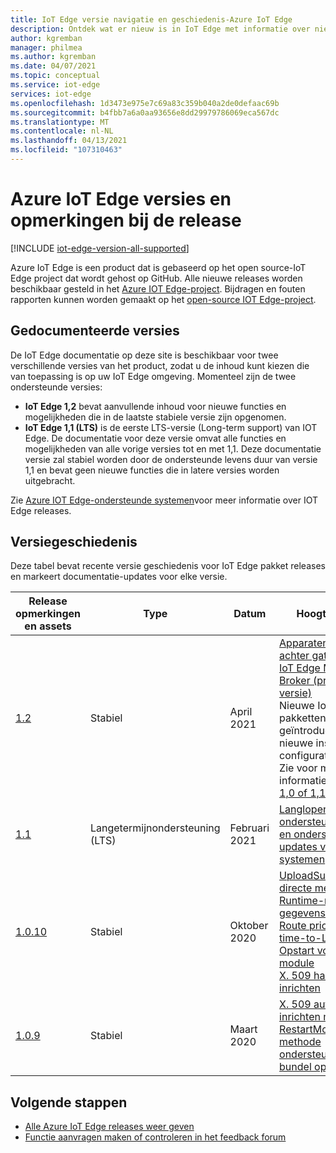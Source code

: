 ```yaml
---
title: IoT Edge versie navigatie en geschiedenis-Azure IoT Edge
description: Ontdek wat er nieuw is in IoT Edge met informatie over nieuwe functies en mogelijkheden in de nieuwste releases.
author: kgremban
manager: philmea
ms.author: kgremban
ms.date: 04/07/2021
ms.topic: conceptual
ms.service: iot-edge
services: iot-edge
ms.openlocfilehash: 1d3473e975e7c69a83c359b040a2de0defaac69b
ms.sourcegitcommit: b4fbb7a6a0aa93656e8dd29979786069eca567dc
ms.translationtype: MT
ms.contentlocale: nl-NL
ms.lasthandoff: 04/13/2021
ms.locfileid: "107310463"
---
```

# <a name="azure-iot-edge-versions-and-release-notes"></a>Azure IoT Edge versies en opmerkingen bij de release

[!INCLUDE [iot-edge-version-all-supported](../../includes/iot-edge-version-all-supported.md)]

Azure IoT Edge is een product dat is gebaseerd op het open source-IoT Edge project dat wordt gehost op GitHub. Alle nieuwe releases worden beschikbaar gesteld in het [Azure IOT Edge-project](https://github.com/Azure/azure-iotedge). Bijdragen en fouten rapporten kunnen worden gemaakt op het [open-source IOT Edge-project](https://github.com/Azure/iotedge).

## <a name="documented-versions"></a>Gedocumenteerde versies

De IoT Edge documentatie op deze site is beschikbaar voor twee verschillende versies van het product, zodat u de inhoud kunt kiezen die van toepassing is op uw IoT Edge omgeving. Momenteel zijn de twee ondersteunde versies:

* **IoT Edge 1,2** bevat aanvullende inhoud voor nieuwe functies en mogelijkheden die in de laatste stabiele versie zijn opgenomen.
* **IoT Edge 1,1 (LTS)** is de eerste LTS-versie (Long-term support) van IOT Edge. De documentatie voor deze versie omvat alle functies en mogelijkheden van alle vorige versies tot en met 1,1. Deze documentatie versie zal stabiel worden door de ondersteunde levens duur van versie 1,1 en bevat geen nieuwe functies die in latere versies worden uitgebracht.

Zie [Azure IOT Edge-ondersteunde systemen](support.md)voor meer informatie over IOT Edge releases.

## <a name="version-history"></a>Versiegeschiedenis

Deze tabel bevat recente versie geschiedenis voor IoT Edge pakket releases en markeert documentatie-updates voor elke versie.

| Release opmerkingen en assets | Type | Datum | Hoogtepunten |
| ------------------------ | ---- | ---- | ---------- |
| [1.2](https://github.com/Azure/azure-iotedge/releases/tag/1.2.0) | Stabiel | April 2021 | [Apparaten IoT Edge achter gateways](how-to-connect-downstream-iot-edge-device.md?view=iotedge-2020-11&preserve-view=true)<br>[IoT Edge MQTT Broker (preview-versie)](how-to-publish-subscribe.md?view=iotedge-2020-11&preserve-view=true)<br>Nieuwe IoT Edge-pakketten geïntroduceerd, met nieuwe installatie-en configuratie stappen. Zie voor meer informatie [Update van 1,0 of 1,1 tot 1,2](how-to-update-iot-edge.md#special-case-update-from-10-or-11-to-12)
| [1.1](https://github.com/Azure/azure-iotedge/releases/tag/1.1.0) | Langetermijnondersteuning (LTS) | Februari 2021 | [Langlopend ondersteunings plan en ondersteunde updates van systemen](support.md) |
| [1.0.10](https://github.com/Azure/azure-iotedge/releases/tag/1.0.10) | Stabiel | Oktober 2020 | [UploadSupportBundle directe methode](how-to-retrieve-iot-edge-logs.md#upload-support-bundle-diagnostics)<br>[Runtime-metrische gegevens uploaden](how-to-access-built-in-metrics.md)<br>[Route prioriteit en time-to-Live](module-composition.md#priority-and-time-to-live)<br>[Opstart volgorde van module](module-composition.md#configure-modules)<br>[X. 509 hand matig inrichten](how-to-register-device.md) |
| [1.0.9](https://github.com/Azure/azure-iotedge/releases/tag/1.0.9) | Stabiel | Maart 2020 | [X. 509 automatisch inrichten met DPS](how-to-auto-provision-x509-certs.md)<br>[RestartModule directe methode](how-to-edgeagent-direct-method.md#restart-module)<br>[ondersteunings bundel opdracht](troubleshoot.md#gather-debug-information-with-support-bundle-command) |

## <a name="next-steps"></a>Volgende stappen

* [Alle Azure IoT Edge releases weer geven](https://github.com/Azure/azure-iotedge/releases)
* [Functie aanvragen maken of controleren in het feedback forum](https://feedback.azure.com/forums/907045-azure-iot-edge)